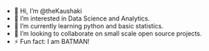 - 👋 Hi, I’m @theKaushaki
- 👀 I’m interested in Data Science and Analytics.
- 🌱 I’m currently learning python and basic statistics.
- 💞️ I’m looking to collaborate on small scale open source projects.
- ⚡ Fun fact: I am BATMAN!

<!---
theKaushaki/theKaushaki is a ✨ special ✨ repository because its `README.md` (this file) appears on your GitHub profile.
You can click the Preview link to take a look at your changes.
--->
